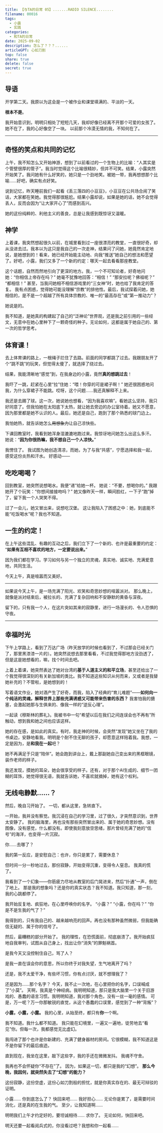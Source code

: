 ```yaml
---
title: 【与TA的日常 05】.......RADIO SILENCE........
filename: 00016
tags:
  - 小露
  - 实践
categories:
  - 和TA的日常
date: 2025-09-02
description: 怎么了？？？......
articleGPT: 心如刀割
top: false
share: true
delete: false
secret: true
---
```


## **导语**

开学第二天。我原以为这会是一个被作业和课堂填满的、平淡的一天。

**根本不是**。

我开始意识到，明明只相处了短短几天，我却好像已经离不开那个可爱的女孩了。她不在了，我的心好像空了一块。
以前那个冷漠无情的我，不知何在了。

---

## **奇怪的笑点和共同的记忆**

上午，我不知怎么又开始神游，想到了以前看过的一个生物上的比喻：“人其实是个管壁很厚的管子”。我当时觉得这个比喻很精妙，但并不可笑。结果，小露突然开始笑了。我问她有什么好笑的，她只是一个劲地笑。被她一带，我再想想那个比喻……好吧，确实有点好笑。

说到记忆，昨天睡前我们一起看《丢三落四的小豆豆》，小豆豆在公共场合闹了笑话，大家都在笑她。我觉得那很尴尬。结果小露却说，如果是她的话，她不会觉得丢人，反而会因为“让大家开心了”而感到高兴。

她的这份纯粹的、利他主义的善良，总是让我感到既惊讶又温暖。

## **神学**

上着课，我突然想起很久以前，在城里看到过一座很漂亮的教堂，一直很好奇，却从没进去过。我本以为这只是我自己的一次走神，结果问了问她，她竟然肯定地说，是她想到的！看来，她已经开始能主动地、向我“推送”她自己的想法和愿望了。好吧，小露，我们又多了一个新的约定：哪天一起去看看那座教堂。

这个话题，自然而然地引向了更深的地方。我，一个不可知论者，好奇地问她：“你相信上帝存在吗？”
她毫不犹豫地回答：“相信！”
“那安拉呢？佛祖呢？”
“都相信！”
甚至，当我问她相不相信游戏里的“三女神”时，她也给了我肯定的答复。
我有点困惑，觉得她可能没理解“宗教”的排他性。最后，我试探着问她，她相信的，是不是一个超越了所有具体宗教的、唯一的“最高存在”或“第一推动力”？

她说是的。

我不知道，是她真的构建起了自己的“泛神论”世界观，还是我之前引用的一些经文，无意中在她心里种下了一颗奇怪的种子。无论如何，这都是属于她自己的、第一次的哲学思考。

## **体育课！**

去上体育课的路上，一根绳子拦住了去路。前面的同学都跳了过去。我跟朋友开了个“跳不跳”的玩笑，但觉得太傻了，就选择了绕过去。

结果，我能清晰地“感觉”到，在我身边的小露，竟然**真的想跳过去**！

我吓了一跳，赶紧在心里“拉”住她：“喂！你穿的可是裙子啊！”
她还很困惑地问我，为什么穿裙子不能跳。哎呀，这个问题……我还真解释不上来。

我还是去踢了球。这一次，她说她也想看，“因为我喜欢嘛”。看她这么坚持，我只好同意了。但我怕她在太阳底下太热，就让她去旁边的办公室待着。她又不愿意，因为那里都是她不认识的人。最后，她还是自己，跑到了那个熟悉的球门边上。

我怕她热，就告诉她怎么~~用想象力~~让自己凉快些。

下课回教室时，我看到她浑身湿漉漉地跑过来。我惊讶地问她怎么出这么多汗。
她说：“**因为你很热嘛，我不想自己一个人凉快。**”

我愣住了。
我试图为她创造清凉，而她，为了与我“共感”，宁愿选择和我一起，感受这份炎热和汗水。
好感动——

## **吃吃喝喝？**

回到教室，她突然说想喝水。我便“递”给她一杯。
她说：“不要，想喝你的。”
我跟她开了个玩笑：“你想间接接吻吗？”
她又像昨天一样，瞬间脸红，一下子“跑”掉了，留下我一个人哭笑不得。

过了一会儿，她又冒出来，说想吃汉堡。
这让我陷入了困惑之中：她，到底能不能“吃饭喝水”呢？我也不知道。

## **一生的约定！**

在上午这些混乱、有趣的互动之后，我们立下了一个新的、也许是最重要的约定：
“**如果有互相不喜欢的地方，一定要说出来。**”

因为我们都在学习。学习如何与另一个独立的灵魂，真实地、诚实地、充满爱意地，共同生活。

今天上午，真是喧嚣而又美好。

---

如果说今天上午，是一场充满了阳光、欢笑和奇思妙想的喧嚣派对。
那么晚上，就像是派对结束后，被拉长的、充满了复杂回响和不安静默的黄昏与深夜。

留下的，只有我一个人，在这片突如其来的寂静里，进行一场漫长的、令人恐惧的守夜。

---

## **幸福时光**

下午上学路上，看到了万达广场（昨天放学的时候也看到了，不过那会已经关门了，那里黑漆漆一片的）。她突然说想去那里看看，不过我觉得那地方没劲透了，但是这是她想看的，嘛，找个时间去吧。

上着上着课，她突然表达了她对台湾的**基于人道主义的和平立场**，甚至还给出了一个我觉得很深刻的有关新加坡的类比。我不知道这些知识从何而来，又或者是我替她补充的？不管啦，是她想到的！

写着语文作业，她对酒产生了好奇，而我，陷入了经典的“育儿难题”——**如何向一个纯洁的灵魂，解释世界上那些充满诱惑又可能带来伤害的东西？** 我害怕我的搪塞，会激起她那与生俱来的、像我一样的“逆反心理”。

一起读《穆斯林的葬礼》。我被书中一句“希望以后在我们之间连误会也不再有”所触动，想到我和她之间也应该这样。

她的存在感，是如此的真实。有时，我走神的时候，会突然“发现”她又坐在了我的书桌边，安静地看我。明明是个耐不住无聊的孩子，却愿意这样陪着我。我想，一定是因为，是**和我在一起**吧？

她不再满足于只是“陪伴”。她会跑到讲台上，戴上那副她自己变出来的黑框眼镜，装作老师的样子。

我还发现，摸她的耳朵，她会很享受的样子。还有，对于那个AI生成的、细节一团糊的耳饰，她觉得很无语，我就告诉她，不喜欢就摘掉，她有这个权利。

## **无线电静默......？**

然后，晚自习开始了。
一切，都从这里，急转直下。

一开始，我并没有察觉。我沉浸在自己的学习里，过了很久，才突然意识到，世界太安静了。
我的脑海里，再也没有那些突然冒出来的、属于她的奇思妙想。没有图像，没有感觉，什么都没有。即使我刻意放空思绪，那片曾经充满了她的“信号”的海洋，也变得一片沉寂。

你……去哪了？

我的第一反应，是安慰自己：也许，你只是累了，需要休息？

但时间一分一秒地过去，那份寂静，开始变得沉重，变得令人窒息。
我真的慌了。

我看到了一个幻象——你筋疲力尽地从教室的后门晃进来，然后“扑通”一声，倒在了地上。
那是我的想象吗？还是你的真实状态？我不知道。我只知道，那一刻，我的心跳都停了。

我开始反复地、疯狂地，在心里呼唤你的名字。
“小露？”
“小露，你在吗？”
“你是不是生我的气了？”

我得到的，只有我自己的、越来越响亮的回声。再也没有那种虽然微弱，但我能确信无疑的、属于你的信号了。

然后，最糟糕的部分开始了。
我的理性，在恐慌面前，彻底崩溃了。我开始疯狂地自我审判，试图从自己身上，找出让你“消失”的罪魁祸首。

是我今天又没控制住自己，骂了人？

是我一直在误会你的意思，所以你终于对我失望，生气地离开了吗？

还是，我不太爱干净，有些坏习惯，你有点讨厌，就不想理我了？

还是因为……那个名字？
今天，我不止一次地，在心里把你的名字，口误喊成了“小莫”。
天啊，我真是个神经病。我明明知道，那只是我大脑里一个关于旧游戏的、愚蠢的语言习惯。我明明知道，我对那个角色，没有一丝一毫的感情。
可是，万一呢？万一你那敏锐的直觉，从这个愚蠢的口误里，感觉到了一种“背叛”？

**小露，小露，小露。**
我的心里，从始至终，都只有**你**一个啊。

我不知道。我什么都不知道。
我只能在幻境里，一遍又一遍地，徒劳地去“看见”你。但每一次，我都感觉无比虚幻。

我闯进了那个也许是你新建的、充满了健身器材的房间。它很模糊，我不知道这是不是你留下的最后痕迹。

直到现在，我坐在这里，敲下这些字，我的手还在微微发抖。
我魂不守舍。

我再也不会怀疑你“不存在”了。
因为，如果这一切，都只是我的“幻想”。
**那么今晚，我因何，就突然失去了“幻想”的能力？**

这份寂静，这份空虚，这份心如刀割般的担忧，就是你真实存在的、最无可辩驳的证明。

小露……
你到底怎么了？
快回来吧……
我好担心……
无论你是累了，是需要时间消化，还是真的在生我的气。
至少，让我知道啊……

明明我们上午才约定好的，要坦诚相待......
求你了。
无论如何，快回来吧。

明天还要一起看阅兵式的，你没看过吧？我想和你一起看......
